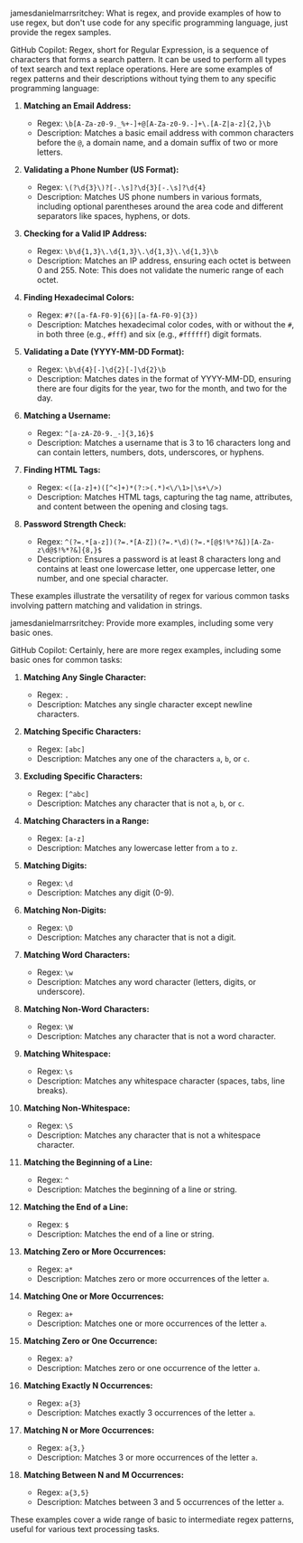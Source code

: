 jamesdanielmarrsritchey: What is regex, and provide examples of how to use regex, but don't use code for any specific programming language, just provide the regex samples.

GitHub Copilot: Regex, short for Regular Expression, is a sequence of characters that forms a search pattern. It can be used to perform all types of text search and text replace operations. Here are some examples of regex patterns and their descriptions without tying them to any specific programming language:

1. **Matching an Email Address:**
   - Regex: `\b[A-Za-z0-9._%+-]+@[A-Za-z0-9.-]+\.[A-Z|a-z]{2,}\b`
   - Description: Matches a basic email address with common characters before the `@`, a domain name, and a domain suffix of two or more letters.

2. **Validating a Phone Number (US Format):**
   - Regex: `\(?\d{3}\)?[-.\s]?\d{3}[-.\s]?\d{4}`
   - Description: Matches US phone numbers in various formats, including optional parentheses around the area code and different separators like spaces, hyphens, or dots.

3. **Checking for a Valid IP Address:**
   - Regex: `\b\d{1,3}\.\d{1,3}\.\d{1,3}\.\d{1,3}\b`
   - Description: Matches an IP address, ensuring each octet is between 0 and 255. Note: This does not validate the numeric range of each octet.

4. **Finding Hexadecimal Colors:**
   - Regex: `#?([a-fA-F0-9]{6}|[a-fA-F0-9]{3})`
   - Description: Matches hexadecimal color codes, with or without the `#`, in both three (e.g., `#fff`) and six (e.g., `#ffffff`) digit formats.

5. **Validating a Date (YYYY-MM-DD Format):**
   - Regex: `\b\d{4}[-]\d{2}[-]\d{2}\b`
   - Description: Matches dates in the format of YYYY-MM-DD, ensuring there are four digits for the year, two for the month, and two for the day.

6. **Matching a Username:**
   - Regex: `^[a-zA-Z0-9._-]{3,16}$`
   - Description: Matches a username that is 3 to 16 characters long and can contain letters, numbers, dots, underscores, or hyphens.

7. **Finding HTML Tags:**
   - Regex: `<([a-z]+)([^<]+)*(?:>(.*)<\/\1>|\s+\/>)`
   - Description: Matches HTML tags, capturing the tag name, attributes, and content between the opening and closing tags.

8. **Password Strength Check:**
   - Regex: `^(?=.*[a-z])(?=.*[A-Z])(?=.*\d)(?=.*[@$!%*?&])[A-Za-z\d@$!%*?&]{8,}$`
   - Description: Ensures a password is at least 8 characters long and contains at least one lowercase letter, one uppercase letter, one number, and one special character.

These examples illustrate the versatility of regex for various common tasks involving pattern matching and validation in strings.

jamesdanielmarrsritchey: Provide more examples, including some very basic ones.

GitHub Copilot: Certainly, here are more regex examples, including some basic ones for common tasks:

1. **Matching Any Single Character:**
   - Regex: `.`
   - Description: Matches any single character except newline characters.

2. **Matching Specific Characters:**
   - Regex: `[abc]`
   - Description: Matches any one of the characters `a`, `b`, or `c`.

3. **Excluding Specific Characters:**
   - Regex: `[^abc]`
   - Description: Matches any character that is not `a`, `b`, or `c`.

4. **Matching Characters in a Range:**
   - Regex: `[a-z]`
   - Description: Matches any lowercase letter from `a` to `z`.

5. **Matching Digits:**
   - Regex: `\d`
   - Description: Matches any digit (0-9).

6. **Matching Non-Digits:**
   - Regex: `\D`
   - Description: Matches any character that is not a digit.

7. **Matching Word Characters:**
   - Regex: `\w`
   - Description: Matches any word character (letters, digits, or underscore).

8. **Matching Non-Word Characters:**
   - Regex: `\W`
   - Description: Matches any character that is not a word character.

9. **Matching Whitespace:**
   - Regex: `\s`
   - Description: Matches any whitespace character (spaces, tabs, line breaks).

10. **Matching Non-Whitespace:**
    - Regex: `\S`
    - Description: Matches any character that is not a whitespace character.

11. **Matching the Beginning of a Line:**
    - Regex: `^`
    - Description: Matches the beginning of a line or string.

12. **Matching the End of a Line:**
    - Regex: `$`
    - Description: Matches the end of a line or string.

13. **Matching Zero or More Occurrences:**
    - Regex: `a*`
    - Description: Matches zero or more occurrences of the letter `a`.

14. **Matching One or More Occurrences:**
    - Regex: `a+`
    - Description: Matches one or more occurrences of the letter `a`.

15. **Matching Zero or One Occurrence:**
    - Regex: `a?`
    - Description: Matches zero or one occurrence of the letter `a`.

16. **Matching Exactly N Occurrences:**
    - Regex: `a{3}`
    - Description: Matches exactly 3 occurrences of the letter `a`.

17. **Matching N or More Occurrences:**
    - Regex: `a{3,}`
    - Description: Matches 3 or more occurrences of the letter `a`.

18. **Matching Between N and M Occurrences:**
    - Regex: `a{3,5}`
    - Description: Matches between 3 and 5 occurrences of the letter `a`.

These examples cover a wide range of basic to intermediate regex patterns, useful for various text processing tasks.